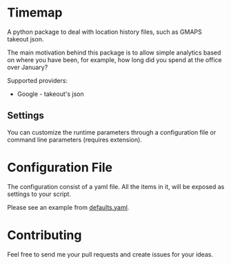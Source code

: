 # Timemap

A python package to deal with location history files, such
as GMAPS takeout json.

The main motivation behind this package is to allow simple analytics
based on where you have been, for example, how long did you spend
at the office over January?


Supported providers:
* Google - takeout's json


## Settings

You can customize the runtime parameters through a configuration file
or command line parameters (requires extension).


# Configuration File
The configuration consist of a yaml file. All the items in it, will be
exposed as settings to your script. 

Please see an example from [defaults.yaml][defaults.yaml].


# Contributing
Feel free to send me your pull requests and create issues for your ideas.


[defaults.yaml]: ./tests/defaults.yaml